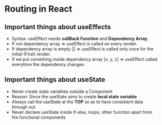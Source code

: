 # Routing in React

## Important things about useEffects
-   Syntax: useEffect needs <b>callBack Function</b> and <b>Dependency Array</b>.
-   If not dependency array => useEffect is called on every render.
-   If dependency array is empty [] => useEffect is called only once for the initial (First) render.
-   If we put something inside dependency array [x, y, z] => useEffect called everytime the dependency changes.


## Important things about useState
-   Never create state variables outside a Component
-   Reason: Since the useState aims to create <b>local state variable</b>
-   Always call the useState at the <b>TOP</b> so as to have consistent data through out.
-   Never declare useState inside if-else, loops, other function apart from the functional components

